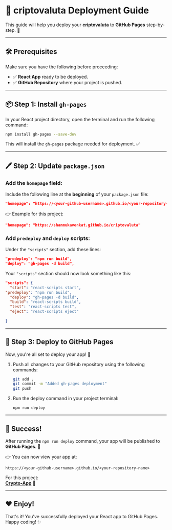 # 🚀 criptovaluta Deployment Guide

This guide will help you deploy your **criptovaluta** to **GitHub Pages** step-by-step. 🌟

---

## 🛠️ Prerequisites

Make sure you have the following before proceeding:

- ✅ **React App** ready to be deployed.
- ✅ **GitHub Repository** where your project is pushed.

---

## 📦 Step 1: Install `gh-pages`

In your React project directory, open the terminal and run the following command:

```bash
npm install gh-pages --save-dev
```

This will install the `gh-pages` package needed for deployment. ✅

---

## 🖊️ Step 2: Update `package.json`

### Add the `homepage` field:
Include the following line at the **beginning** of your `package.json` file:

```json
"homepage": "https://<your-github-username>.github.io/<your-repository-name>"
```

👉 Example for this project:  
```json
"homepage": "https://shanmukavenkat.github.io/criptovaluta"
```

### Add `predeploy` and `deploy` scripts:
Under the `"scripts"` section, add these lines:

```json
"predeploy": "npm run build",
"deploy": "gh-pages -d build",
```

Your `"scripts"` section should now look something like this:

```json
"scripts": {
  "start": "react-scripts start",
"predeploy": "npm run build",
  "deploy": "gh-pages -d build",
  "build": "react-scripts build",
  "test": "react-scripts test",
  "eject": "react-scripts eject"
  
}
```

---

## 🚀 Step 3: Deploy to GitHub Pages

Now, you're all set to deploy your app! 🎉

1. Push all changes to your GitHub repository using the following commands:

   ```bash
   git add .
   git commit -m "Added gh-pages deployment"
   git push
   ```

2. Run the deploy command in your project terminal:

   ```bash
   npm run deploy
   ```

---

## 🎉 Success!

After running the `npm run deploy` command, your app will be published to **GitHub Pages**. 🚀

👉 You can now view your app at:

```
https://<your-github-username>.github.io/<your-repository-name>
```

For this project:  
**[Crypto-App](https://shanmukavenkat.github.io/criptovaluta)** 🌟

---

## ❤️ Enjoy!

That's it! You've successfully deployed your React app to GitHub Pages. Happy coding! ✨

